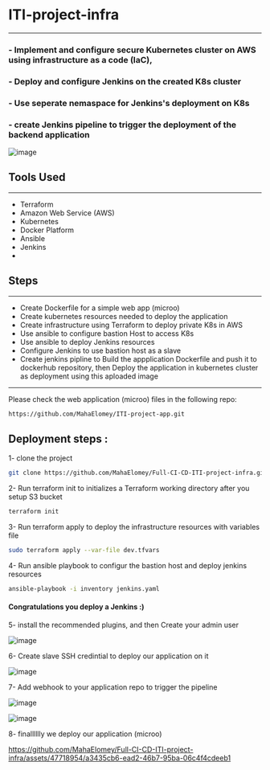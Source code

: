 # ITI-project-infra
-------------------------------------------------------------------------------------------------------------------------------------------------------------------------
 ### - Implement and configure secure Kubernetes cluster on AWS using infrastructure as a code (IaC),
 ### - Deploy and configure Jenkins on the created K8s cluster
 ### - Use seperate nemaspace for Jenkins's deployment on K8s
 ### - create Jenkins pipeline to trigger the deployment of the backend application
 
![image](https://github.com/MahaElomey/Full-CI-CD-project-infra/assets/47718954/caf3b54f-ec69-415f-b8b9-b7e9101cca76)


## Tools Used
-------------------------------------------------------------------------------------------------------------------------------------------------------------------------
- Terraform
- Amazon Web Service (AWS)
- Kubernetes
- Docker Platform
- Ansible
- Jenkins
- 

## Steps
-------------------------------------------------------------------------------------------------------------------------------------------------------------------------
- Create Dockerfile for a simple web app (microo) 
- Create kubernetes resources needed to deploy the application
- Create infrastructure using Terraform to deploy private K8s in AWS
- Use ansible to configure bastion Host to access K8s
- Use ansible to deploy Jenkins resources
- Configure Jenkins to use bastion host as a slave
- Create jenkins pipline to Build the appplication Dockerfile and push it to dockerhub repository, then Deploy the application in kubernetes cluster as deployment using this aploaded image
-------------------------------------------------------------------------------------------------------------------------------------------------------------------------
Please check the web application (microo) files in the following repo:
``` sh
https://github.com/MahaElomey/ITI-project-app.git
```
## Deployment steps :
1- clone the project
```sh
git clone https://github.com/MahaElomey/Full-CI-CD-ITI-project-infra.git
```
2- Run terraform init to initializes a Terraform working directory after you setup S3 bucket
```sh
terraform init
```
3- Run terraform apply to deploy the infrastructure resources with variables file
```sh
sudo terraform apply --var-file dev.tfvars
```
4- Run ansible playbook to configur the bastion host and deploy jenkins resources
```sh
ansible-playbook -i inventory jenkins.yaml
```
#### Congratulations you deploy a Jenkins :)

5- install the recommended plugins, and then Create your admin user

![image](https://github.com/MahaElomey/Full-CI-CD-ITI-project-infra/assets/47718954/c7a1b292-2ccd-4af3-a4c4-ec2ae03f9a29)

6- Create slave SSH credintial to deploy our application on it

![image](https://github.com/MahaElomey/Full-CI-CD-ITI-project-infra/assets/47718954/2f970394-7310-4720-b493-8892a78b2d04)

7- Add webhook to your application repo to trigger the pipeline

![image](https://github.com/MahaElomey/Full-CI-CD-ITI-project-infra/assets/47718954/e19bd7b4-e42b-49e5-b661-fb925cb91ad6)

![image](https://github.com/MahaElomey/Full-CI-CD-ITI-project-infra/assets/47718954/3d60b2bb-aea8-4012-a152-093a7e11997e)

8- finalllllly we deploy our application (microo)



https://github.com/MahaElomey/Full-CI-CD-ITI-project-infra/assets/47718954/a3435cb6-ead2-46b7-95ba-06c4f4cdeeb1



